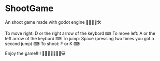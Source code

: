 # ShootGame
An shoot game made with godot engine 🎸🎸🎸🎸🛠

To move right: D or the right arrow of the keybord ⌨
To move left: A or the left arrow of the keybord ⌨
To jump: Space (pressing two times you got a second jump) ⌨
To shoot: F or K ⌨

Enjoy the game!!!! 🎇🎇🎇🎇🎇🎇🎇💻
